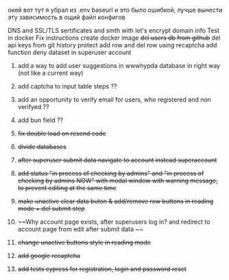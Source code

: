 окей вот тут я убрал из .env baseurl и это было ошибкой, лучше вынести эту зависимость в ощий файл конфигов

DNS and SSL/TLS sertificates and smth with let's encrypt
domain info
Test in docker
Fix instructions
create docker image
~~del users db from github~~
del api keys from git history
protect add row and del row using recaptcha
add function deny dataset in superuser account

1. add a way to add user suggestions in wwwhypda database in right way (not like a current way)

2. add captcha to input table steps ??

3. add an opportunity to verify email for users, who registered and non verifyed ??

4. add bun field ??

5. ~~fix double load on resend code~~

6. ~~divide databases~~

7. ~~after superuser submit data navigate to account instead superaccount~~

8. ~~add status "in process of checking by admins" and "in process of checking by admins NOW" with modal window with warning message, to prevent editing at the same time~~

9. ~~make unactive clear data buton & add/remove row buttons in reading mode + del submit step~~

10. ~~Why account page exists, after superusers log in? and redirect to account page from edit after submit data ~~ 

11. ~~change unactive buttons style in reading mode~~

12. ~~add google recaptcha~~

13. ~~add tests cypress for registration, login and password reset~~